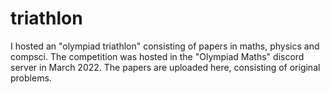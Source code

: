 # triathlon

I hosted an "olympiad triathlon" consisting of papers in maths, physics and compsci. The competition was hosted in the "Olympiad Maths" discord server in March 2022. The papers are uploaded here, consisting of original problems.